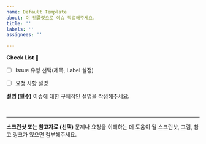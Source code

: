 ```yaml
---
name: Default Template
about: 이 템플릿으로 이슈 작성해주세요.
title: ''
labels: ''
assignees: ''

---
```


**Check List :memo:**
- [ ] Issue 유형 선택(제목, Label 설정)
- [ ] 요청 사항 설명


**설명 (필수)**
이슈에 대한 구체적인 설명을 작성해주세요. 


<br>

---
**스크린샷 또는 참고자료 (선택)**
문제나 요청을 이해하는 데 도움이 될 스크린샷, 그림, 참고 링크가 있으면 첨부해주세요.
